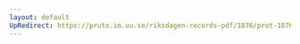 ```yaml
---
layout: default
UpRedirect: https://pruto.im.uu.se/riksdagen-records-pdf/1876/prot-1876--ak--009/prot-1876--ak--009_045.pdf
---
```

